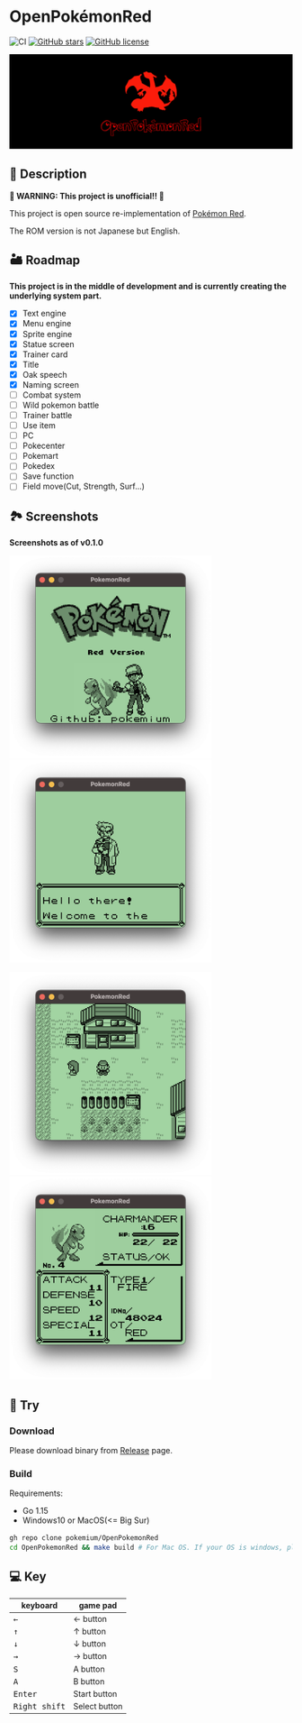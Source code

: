 # OpenPokémonRed

![CI](https://github.com/Akatsuki-py/PokemonRed/workflows/Go/badge.svg)
[![GitHub stars](https://img.shields.io/github/stars/Akatsuki-py/OpenPokemonRed)](https://github.com/Akatsuki-py/OpenPokemonRed/stargazers)
[![GitHub license](https://img.shields.io/github/license/Akatsuki-py/OpenPokemonRed)](https://github.com/Akatsuki-py/OpenPokemonRed/blob/master/LICENSE)

<img src="header.png" />

## 🔰 Description

**🚧 WARNING: This project is unofficial!! 🚧**

This project is open source re-implementation of [Pokémon Red](https://www.pokemon.com/us/pokemon-video-games/pokemon-red-version-and-pokemon-blue-version/).

The ROM version is not Japanese but English.

## 🏜 Roadmap

**This project is in the middle of development and is currently creating the underlying system part.**  

- [x] Text engine
- [x] Menu engine
- [x] Sprite engine
- [x] Statue screen
- [x] Trainer card
- [x] Title
- [x] Oak speech
- [x] Naming screen
- [ ] Combat system
- [ ] Wild pokemon battle
- [ ] Trainer battle
- [ ] Use item
- [ ] PC
- [ ] Pokecenter
- [ ] Pokemart
- [ ] Pokedex
- [ ] Save function
- [ ] Field move(Cut, Strength, Surf...)

## 🏞 Screenshots

**Screenshots as of v0.1.0**

<img src="./screenshots/title.png" width="360px" height="360px" /> &nbsp;&nbsp; <img src="./screenshots/oak_speech.png" width="360px" height="360px" />

<img src="./screenshots/overworld.png" width="360px" height="360px" /> &nbsp;&nbsp; <img src="./screenshots/status_screen.png" width="360px" height="360px" />

## 🎡 Try

### Download

Please download binary from [Release](https://github.com/pokemium/OpenPokemonRed/releases) page.

### Build

Requirements:
- Go 1.15
- Windows10 or MacOS(<= Big Sur)

```sh
gh repo clone pokemium/OpenPokemonRed
cd OpenPokemonRed && make build # For Mac OS. If your OS is windows, please `make build-windows`.
```

## 💻 Key

| keyboard             | game pad      |
| -------------------- | ------------- |
| <kbd>&larr;</kbd>    | &larr; button |
| <kbd>&uarr;</kbd>    | &uarr; button |
| <kbd>&darr;</kbd>    | &darr; button |
| <kbd>&rarr;</kbd>    | &rarr; button |
| <kbd>S</kbd>         | A button      |
| <kbd>A</kbd>         | B button      |
| <kbd>Enter</kbd>     | Start button  |
| <kbd>Right shift</kbd> | Select button |